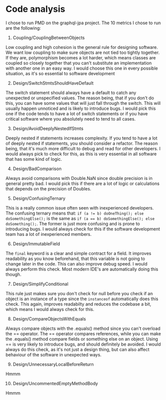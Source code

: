# Code analysis
I chose to run PMD on the graphql-jpa project. The 10 metrics I chose to run are the following:
1. Coupling/CouplingBetweenObjects

  Low coupling and high cohesion is the general rule for designing software. We want low
coupling to make sure objects are not tied too tightly together. If they are, polymorphism becomes a lot harder, which means classes are coupled so closely together that you can't substitute an
implementation with another one in an easy way. I would choose this one in every possible 
situation, as it's so essential to software development

2. Design/SwitchStmtsShouldHaveDefault

  The switch statement should always have a default to catch any unexpected or unspecified 
values. The reason being, that if you don't do this, you can have some values that will just fall
through the switch. This will usually happen unnoticed and is likely to introduce bugs. I would 
pick this one if the code tends to have a lot of switch statements or if you have critical software where you absolutely need to tend to all cases. 

3. Design/AvoidDeeplyNestedIfStmts

  Deeply nested if statements increases complexity. If you tend to have a lot of deeply nested if statements, you should consider a refactor. The reason being, that it's much more difficult 
to debug and read for other developers. I would always pick to check for this, as this is very
 essential in all software that has some kind of logic. 

4. Design/BadComparison

  Always avoid comparisons with Double.NaN since double precision is in general pretty bad. 
I would pick this if there are a lot of logic or calculations that depends on the precision
 of Doubles.

5. Design/ConfusingTernary

  This is a really common issue often seen with inexperienced developers. The confusing ternary means that: `if (a != b) doOneThing(); else doSomethingElse();` is the same as
 `if (a == b) doSomethingElse(); else doSomething();`. The former is just more confusing and is prone to introducing bugs. I would always check for this if the software development team has a lot
 of inexperienced members.

6. Design/ImmutableField

  The `final` keyword is a clear and simple contract for a field. It improves readability as you know beforehand, that this variable is not going to change later in the code. This can also improve debug speed. I would always perform this check. Most modern IDE's are automatically doing this though. 

7. Design/SimplifyConditional

  This rule just makes sure you don't check for null before you check if an object is an instance of a type since the `instanceof` automatically does this check. This again, improves readabilty
 and reduces the codebase a bit, which means I would always check for this.

8. Design/CompareObjectsWithEquals

  Always compare objects with the .equals() method since you can't overload the == operator. The == operator compares references, while you can make the .equals() method compare fields or something else on an object. Using == is very likely to introduce bugs, and should definitely be avoided. I would always do this check, as it's not just a design thing, but can also affect behaviour of the software in unexpected ways.

9. Design/UnnecessaryLocalBeforeReturn

  Hmmm

10. Design/UncommentedEmptyMethodBody

  Hmmm
